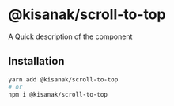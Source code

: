 # @kisanak/scroll-to-top

A Quick description of the component

## Installation

```sh
yarn add @kisanak/scroll-to-top
# or
npm i @kisanak/scroll-to-top
```
